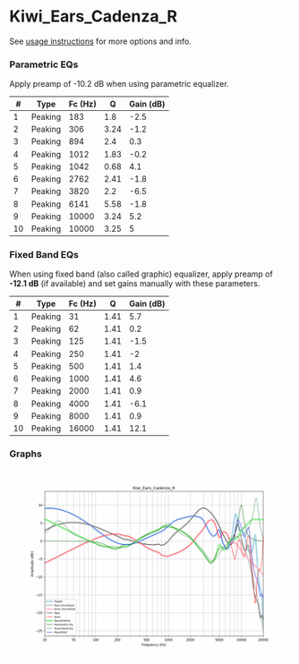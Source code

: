 # Kiwi_Ears_Cadenza_R
See [usage instructions](https://github.com/jaakkopasanen/AutoEq#usage) for more options and info.

### Parametric EQs
Apply preamp of -10.2 dB when using parametric equalizer.

|   # | Type    |   Fc (Hz) |    Q |   Gain (dB) |
|-----|---------|-----------|------|-------------|
|   1 | Peaking |       183 | 1.8  |        -2.5 |
|   2 | Peaking |       306 | 3.24 |        -1.2 |
|   3 | Peaking |       894 | 2.4  |         0.3 |
|   4 | Peaking |      1012 | 1.83 |        -0.2 |
|   5 | Peaking |      1042 | 0.68 |         4.1 |
|   6 | Peaking |      2762 | 2.41 |        -1.8 |
|   7 | Peaking |      3820 | 2.2  |        -6.5 |
|   8 | Peaking |      6141 | 5.58 |        -1.8 |
|   9 | Peaking |     10000 | 3.24 |         5.2 |
|  10 | Peaking |     10000 | 3.25 |         5   |

### Fixed Band EQs
When using fixed band (also called graphic) equalizer, apply preamp of **-12.1 dB** (if available) and set gains manually with these parameters.

|   # | Type    |   Fc (Hz) |    Q |   Gain (dB) |
|-----|---------|-----------|------|-------------|
|   1 | Peaking |        31 | 1.41 |         5.7 |
|   2 | Peaking |        62 | 1.41 |         0.2 |
|   3 | Peaking |       125 | 1.41 |        -1.5 |
|   4 | Peaking |       250 | 1.41 |        -2   |
|   5 | Peaking |       500 | 1.41 |         1.4 |
|   6 | Peaking |      1000 | 1.41 |         4.6 |
|   7 | Peaking |      2000 | 1.41 |         0.9 |
|   8 | Peaking |      4000 | 1.41 |        -6.1 |
|   9 | Peaking |      8000 | 1.41 |         0.9 |
|  10 | Peaking |     16000 | 1.41 |        12.1 |

### Graphs
![](./Kiwi_Ears_Cadenza_R.png)

